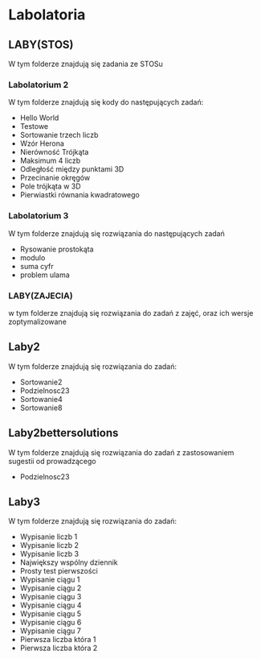 # Labolatoria

## LABY(STOS)

W tym folderze znajdują się zadania ze STOSu

### Labolatorium 2

W tym folderze znajdują się kody do następujących zadań:

- Hello World
- Testowe
- Sortowanie trzech liczb
- Wzór Herona
- Nierówność Trójkąta
- Maksimum 4 liczb
- Odległość między punktami 3D
- Przecinanie okręgów
- Pole trójkąta w 3D
- Pierwiastki równania kwadratowego

### Labolatorium 3

W tym folderze znajdują się rozwiązania do następujących zadań

- Rysowanie prostokąta
- modulo
- suma cyfr
- problem ulama

### LABY(ZAJECIA)
w tym folderze znajdują się rozwiązania do zadań z zajęć, oraz ich wersje zoptymalizowane 

## Laby2

W tym folderze znajdują się rozwiązania do zadań:

- Sortowanie2
- Podzielnosc23
- Sortowanie4
- Sortowanie8

## Laby2bettersolutions

W tym folderze znajdują się rozwiązania do zadań z zastosowaniem sugestii od prowadzącego

- Podzielnosc23

## Laby3

W tym folderze znajdują się rozwiązania do zadań:
- Wypisanie liczb 1
- Wypisanie liczb 2 
- Wypisanie liczb 3
- Największy wspólny dziennik
- Prosty test pierwszości 
- Wypisanie ciągu 1
- Wypisanie ciągu 2
- Wypisanie ciągu 3
- Wypisanie ciągu 4
- Wypisanie ciągu 5
- Wypisanie ciągu 6
- Wypisanie ciągu 7
- Pierwsza liczba która 1
- Pierwsza liczba która 2


